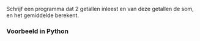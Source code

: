 Schrijf een programma dat 2 getallen inleest en van deze getallen de som, en het gemiddelde berekent.
### Voorbeeld in Python
